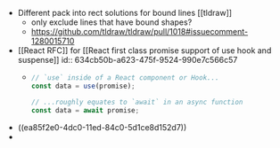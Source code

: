 - Different pack into rect solutions for bound lines [[tldraw]]
	- only exclude lines that have bound shapes?
	- https://github.com/tldraw/tldraw/pull/1018#issuecomment-1280015710
- [[React RFC]] for [[React first class promise support of use hook and suspense]]
  id:: 634cb50b-a623-475f-9524-990e7c566c57
	- ```js
	  // `use` inside of a React component or Hook...
	  const data = use(promise);
	  
	  // ...roughly equates to `await` in an async function
	  const data = await promise;
	  ```
- ((ea85f2e0-4dc0-11ed-84c0-5d1ce8d152d7))
-